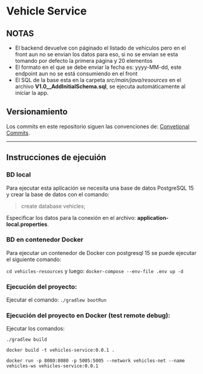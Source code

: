 # Vehicle Service
## NOTAS
* El backend devuelve con páginado el listado de vehiculos pero en el front aun no se envian los datos para eso, si no se envian se esta tomando por defecto la primera página y 20 elementos
* El formato en el que se debe enviar la fecha es: yyyy-MM-dd, este endpoint aun no se está consumiendo en el front
* El SQL de la base esta en la carpeta *src/main/java/resources* en el archivo **V1.0__AddInitialSchema.sql**, se ejecuta automáticamente al iniciar la app.
## Versionamiento
Los commits en este repositorio siguen las convenciones de: [Convetional Commits](https://www.conventionalcommits.org/en/v1.0.0/).
___
## Instrucciones de ejecuión

### BD local
Para ejecutar esta aplicación se necesita una base de datos PostgreSQL 15 y crear la base de datos con el comando: 
> create database vehicles;

Especificar los datos para la conexión en el archivo: **application-local.properties**.

### BD en contenedor Docker
Para ejecutar un contenedor de Docker con postgresql 15 se puede ejecutar el siguiente comando:

`cd vehicles-resources` y luego:
`docker-compose --env-file .env up -d`

### Ejecución del proyecto:

Ejecutar el comando: `./gradlew bootRun`

### Ejecución del proyecto en Docker (test remote debug):

Ejecutar los comandos: 

`./gradlew build`

`docker build -t vehicles-service:0.0.1 .`

`docker run -p 8080:8080 -p 5005:5005 --network vehicles-net --name vehicles-ws vehicles-service:0.0.1`
